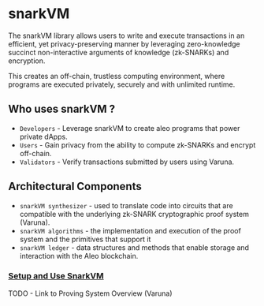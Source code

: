 # snarkVM
The snarkVM library allows users to write and execute transactions in an efficient, yet privacy-preserving manner by leveraging zero-knowledge succinct non-interactive arguments of knowledge (zk-SNARKs) and encryption.

This creates an off-chain, trustless computing environment, where programs are executed privately, securely and with unlimited runtime.

## Who uses snarkVM ?
- `Developers` - Leverage snarkVM to create aleo programs that power private dApps.
- `Users` - Gain privacy from the ability to compute zk-SNARKs and encrypt off-chain.
- `Validators` - Verify transactions submitted by users using Varuna.

## Architectural Components
- `snarkVM synthesizer` - used to translate code into circuits that are compatible with the underlying zk-SNARK cryptographic proof system (Varuna).
- `snarkVM algorithms` - the implementation and execution of the proof system and the primitives that support it
- `snarkVM ledger` - data structures and methods that enable storage and interaction with the Aleo blockchain.


### [Setup and Use SnarkVM](./snarkvm_build_guide.md)

TODO - Link to Proving System Overview (Varuna)
